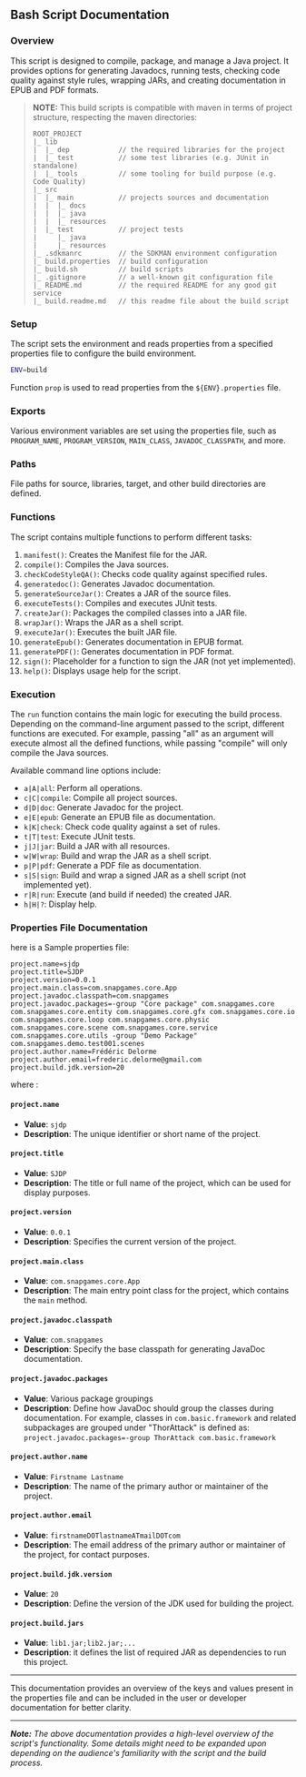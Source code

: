 ## Bash Script Documentation

### Overview

This script is designed to compile, package, and manage a Java project. It provides options for generating Javadocs,
running tests, checking code quality against style rules, wrapping JARs, and creating documentation in EPUB and PDF
formats.

> **NOTE:** This build scripts is compatible with maven in terms of project structure, respecting the maven directories:
>```text
>ROOT_PROJECT
>|_ lib
>|  |_ dep            // the required libraries for the project
>|  |_ test           // some test libraries (e.g. JUnit in standalone)
>|  |_ tools          // some tooling for build purpose (e.g. Code Quality)
>|_ src
>|  |_ main           // projects sources and documentation
>|  |  |_ docs
>|  |  |_ java
>|  |  |_ resources
>|  |_ test           // project tests
>|     |_ java
>|     |_ resources
>|_ .sdkmanrc         // the SDKMAN environment configuration
>|_ build.properties  // build configuration
>|_ build.sh          // build scripts
>|_ .gitignore        // a well-known git configuration file
>|_ README.md         // the required README for any good git service
>|_ build.readme.md   // this readme file about the build script
>```

### Setup

The script sets the environment and reads properties from a specified properties file to configure the build
environment.

```bash
ENV=build
```

Function `prop` is used to read properties from the `${ENV}.properties` file.

### Exports

Various environment variables are set using the properties file, such
as `PROGRAM_NAME`, `PROGRAM_VERSION`, `MAIN_CLASS`, `JAVADOC_CLASSPATH`, and more.

### Paths

File paths for source, libraries, target, and other build directories are defined.

### Functions

The script contains multiple functions to perform different tasks:

1. `manifest()`: Creates the Manifest file for the JAR.
2. `compile()`: Compiles the Java sources.
3. `checkCodeStyleQA()`: Checks code quality against specified rules.
4. `generatedoc()`: Generates Javadoc documentation.
5. `generateSourceJar()`: Creates a JAR of the source files.
6. `executeTests()`: Compiles and executes JUnit tests.
7. `createJar()`: Packages the compiled classes into a JAR file.
8. `wrapJar()`: Wraps the JAR as a shell script.
9. `executeJar()`: Executes the built JAR file.
10. `generateEpub()`: Generates documentation in EPUB format.
11. `generatePDF()`: Generates documentation in PDF format.
12. `sign()`: Placeholder for a function to sign the JAR (not yet implemented).
13. `help()`: Displays usage help for the script.

### Execution

The `run` function contains the main logic for executing the build process. Depending on the command-line argument
passed to the script, different functions are executed. For example, passing "all" as an argument will execute almost
all the defined functions, while passing "compile" will only compile the Java sources.

Available command line options include:

- `a|A|all`: Perform all operations.
- `c|C|compile`: Compile all project sources.
- `d|D|doc`: Generate Javadoc for the project.
- `e|E|epub`: Generate an EPUB file as documentation.
- `k|K|check`: Check code quality against a set of rules.
- `t|T|test`: Execute JUnit tests.
- `j|J|jar`: Build a JAR with all resources.
- `w|W|wrap`: Build and wrap the JAR as a shell script.
- `p|P|pdf`: Generate a PDF file as documentation.
- `s|S|sign`: Build and wrap a signed JAR as a shell script (not implemented yet).
- `r|R|run`: Execute (and build if needed) the created JAR.
- `h|H|?`: Display help.

### Properties File Documentation

here is a Sample properties file:

```properties
project.name=sjdp
project.title=SJDP
project.version=0.0.1
project.main.class=com.snapgames.core.App
project.javadoc.classpath=com.snapgames
project.javadoc.packages=-group "Core package" com.snapgames.core com.snapgames.core.entity com.snapgames.core.gfx com.snapgames.core.io com.snapgames.core.loop com.snapgames.core.physic com.snapgames.core.scene com.snapgames.core.service com.snapgames.core.utils -group "Demo Package" com.snapgames.demo.test001.scenes
project.author.name=Frédéric Delorme
project.author.email=frederic.delorme@gmail.com
project.build.jdk.version=20
```

where :

#### `project.name`

- **Value**: `sjdp`
- **Description**: The unique identifier or short name of the project.

#### `project.title`

- **Value**: `SJDP`
- **Description**: The title or full name of the project, which can be used for display purposes.

#### `project.version`

- **Value**: `0.0.1`
- **Description**: Specifies the current version of the project.

#### `project.main.class`

- **Value**: `com.snapgames.core.App`
- **Description**: The main entry point class for the project, which contains the `main` method.

#### `project.javadoc.classpath`

- **Value**: `com.snapgames`
- **Description**: Specify the base classpath for generating JavaDoc documentation.

#### `project.javadoc.packages`

- **Value**: Various package groupings
- **Description**: Define how JavaDoc should group the classes during documentation.
  For example, classes in `com.basic.framework` and related subpackages are grouped under "ThorAttack" is defined as:
  `project.javadoc.packages=-group ThorAttack com.basic.framework`

#### `project.author.name`

- **Value**: `Firstname Lastname`
- **Description**: The name of the primary author or maintainer of the project.

#### `project.author.email`

- **Value**: `firstnameDOTlastnameATmailDOTcom`
- **Description**: The email address of the primary author or maintainer of the project, for contact purposes.

#### `project.build.jdk.version`

- **Value**: `20`
- **Description**: Define the version of the JDK used for building the project.

#### `project.build.jars`

- **Value**: `lib1.jar;lib2.jar;...`
- **Description**: it defines the list of required JAR as dependencies to run this project.

---

This documentation provides an overview of the keys and values present in the properties file and can be included in the
user or developer documentation for better clarity.

---




_**Note:** The above documentation provides a high-level overview of the script's functionality. Some details
might need to be expanded upon depending on the audience's familiarity with the script and the build process._
